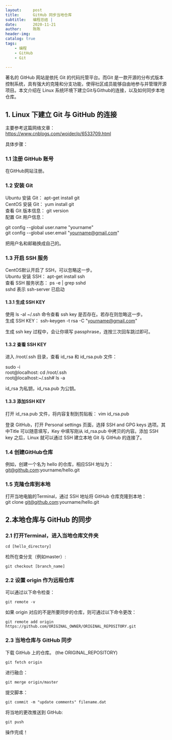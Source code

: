 ```yaml
---
layout:     post
title:      GitHub 同步当地仓库
subtitle:   编程总结 |
date:       2020-11-21
author:     陈陈
header-img:
catalog: true
tags:
    - 编程
    - GitHub
    - Git

---
```


著名的 GitHub 网站是依托 Git 的代码托管平台。而Git 是一款开源的分布式版本控制系统，具有强大的克隆和分支功能，使得社区成员能够自由地参与并管理开源项目。本文介绍在 Linux 系统环境下建立Git与Github的连接，以及如何同步本地仓库。

## 1. Linux 下建立 Git 与 GitHub 的连接
主要参考这篇网络文章：  
https://www.cnblogs.com/woider/p/6533709.html

具体步骤：
### 1.1 注册 GitHub 账号
在GitHub网站注册。
### 1.2 安装 Git

Ubuntu 安装 Git：  apt-get install git  
CentOS 安装 Git：  yum install git  
查看 Git 版本信息：  git version  
配置 Git 用户信息：

git config --global user.name "yourname"  
git config --global user.email "yourname@gmail.com"

把用户名和邮箱换成自己的。

### 1.3 开启 SSH 服务

CentOS默认开启了 SSH，可以忽略这一步。  
Ubuntu 安装 SSH：  apt-get install ssh    
查看 SSH 服务状态：  ps -e | grep sshd  
sshd 表示 ssh-server 已启动

#### 1.3.1 生成 SSH KEY
使用 ls -al ~/.ssh 命令查看 ssh key 是否存在。若存在则忽略这一步。  
生成 SSH KEY：  ssh-keygen -t rsa -C "yourname@gmail.com"    

生成 ssh key 过程中，会让你填写 passphrase，连按三次回车跳过即可。

#### 1.3.2 查看 SSH KEY

进入 /root/.ssh 目录，查看 id_rsa 和 id_rsa.pub 文件：

sudo -i  
root@localhost: cd /root/.ssh  
root@localhost:~/.ssh# ls -a

id_rsa 为私钥，id_rsa.pub 为公钥。
　　
#### 1.3.3 添加SSH KEY
打开 id_rsa.pub 文件，将内容复制到剪贴板：  vim id_rsa.pub  

登录 GitHub，打开 Personal settings 页面，选择 SSH and GPG keys 选项。其中Title 可以随意填写，Key 中填写刚从 id_rsa.pub 中拷贝的内容。添加 SSH key 之后，Linux 就可以通过 SSH 建立本地 Git 与 GitHub 的连接了。

### 1.4 创建GitHub仓库
例如，创建一个名为 hello 的仓库，相应SSH 地址为：  
git@github.com:yourname/hello.git

### 1.5 克隆仓库到本地
打开当地电脑的Terminal，通过 SSH 地址将 GitHub 仓库克隆到本地：  
git clone git@github.com:yourname/hello.git

## 2.本地仓库与 GitHub 的同步
### 2.1 打开Terminal，进入当地仓库文件夹

    cd [hello_directory]

检所在查分支（例如master）:

    git checkout [branch_name]

### 2.2 设置 origin 作为远程仓库
可以通过以下命令检查：

    git remote -v

如果 origin 对应的不是所要同步的仓库，则可通过以下命令更改：

    git remote add origin https://github.com/ORIGINAL_OWNER/ORIGINAL_REPOSITORY.git

### 2.3 当地仓库与 GitHub 同步
下载 GitHub 上的仓库。 (the ORIGINAL_REPOSITORY)

    git fetch origin

进行融合：  

    git merge origin/master

提交脚本：  

    git commit -m "update comments" filename.dat

将当地的更改推送到 GitHub:

    git push

操作完成！
